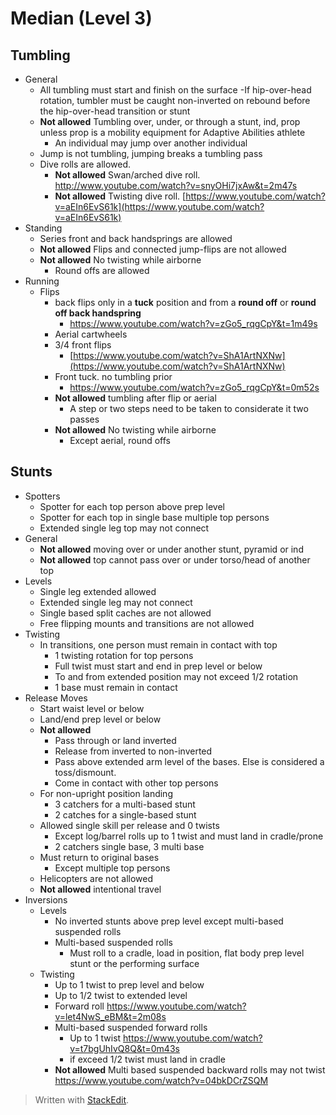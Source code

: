 # Median (Level 3)

## Tumbling

- General
	- All tumbling must start and finish on the surface
		-If hip-over-head rotation, tumbler must be caught non-inverted on rebound before the hip-over-head transition or stunt
	- **Not allowed** Tumbling over, under, or through a stunt, ind, prop unless prop is a mobility equipment for Adaptive Abilities athlete
		- An individual may jump over another individual
	- Jump is not tumbling, jumping breaks a tumbling pass
	- Dive rolls are allowed. 
		- **Not allowed** Swan/arched dive roll. http://www.youtube.com/watch?v=snyOHi7jxAw&t=2m47s
		- **Not allowed** Twisting dive roll. [https://www.youtube.com/watch?v=aEIn6EvS61k](https://www.youtube.com/watch?v=aEIn6EvS61k)
- Standing
	- Series front and back handsprings are allowed
	- **Not allowed** Flips and connected jump-flips are not allowed
	- **Not allowed** No twisting while airborne
		- Round offs are allowed
- Running
	- Flips
		- back flips only in a **tuck** position and from a **round off** or **round off back handspring**
			- https://www.youtube.com/watch?v=zGo5_rqgCpY&t=1m49s
		- Aerial cartwheels
		- 3/4 front flips
			- [https://www.youtube.com/watch?v=ShA1ArtNXNw](https://www.youtube.com/watch?v=ShA1ArtNXNw)
		- Front tuck. no tumbling prior
			- https://www.youtube.com/watch?v=zGo5_rqgCpY&t=0m52s
		- **Not allowed** tumbling after flip or aerial
			- A step or two steps need to be taken to considerate it two passes
		- **Not allowed** No twisting while airborne 
			- Except aerial, round offs

## Stunts

- Spotters
	- Spotter for each top person above prep level
	- Spotter for each top in single base multiple top persons
	- Extended single leg top may not connect
- General
	- **Not allowed** moving over or under another stunt, pyramid or ind
	- **Not allowed** top cannot pass over or under torso/head of another top
- Levels
	- Single leg extended allowed
	- Extended single leg may not connect
	- Single based split caches are not allowed
	- Free flipping mounts and transitions are not allowed
- Twisting
	-  In transitions, one person must remain in contact with top
		- 1 twisting rotation for top persons
		- Full twist must start and end in prep level or below
		- To and from extended position may not exceed 1/2 rotation
		- 1 base must remain in contact
- Release Moves
	- Start waist level or below
	- Land/end prep level or below
	- **Not allowed**
		- Pass through or land inverted
		- Release from inverted to non-inverted
		- Pass above extended arm level of the bases. Else is considered a toss/dismount.
		- Come in contact with other top persons 
	- For non-upright position landing
		- 3 catchers for a multi-based stunt
		- 2 catches for a single-based stunt
	- Allowed single skill per release and 0 twists
		- Except log/barrel rolls up to 1 twist and must land in cradle/prone
		- 2 catchers single base, 3 multi base
	- Must return to original bases
		- Except multiple top persons
	- Helicopters are not allowed
	- **Not allowed** intentional travel
- Inversions
	- Levels
		- No inverted stunts above prep level except multi-based suspended rolls
		- Multi-based suspended rolls
			- Must roll to a cradle, load in position, flat body prep level stunt or the performing surface
	- Twisting
		- Up to 1 twist to prep level and below
		- Up to 1/2 twist to extended level
		- Forward roll https://www.youtube.com/watch?v=let4NwS_eBM&t=2m08s
		- Multi-based suspended forward rolls
			- Up to 1 twist https://www.youtube.com/watch?v=t7bgUhIvQ8Q&t=0m43s
			- if exceed 1/2 twist must land in cradle
		- **Not allowed** Multi based suspended backward rolls may not twist https://www.youtube.com/watch?v=04bkDCrZSQM



> Written with [StackEdit](https://stackedit.io/).
<!--stackedit_data:
eyJoaXN0b3J5IjpbMTg1MjQ4MTUwOCwtODQxMzQ0ODQyLC0xNT
A2NTQyMTQwLDExMDg3OTEwMTEsLTY1MTg4NjA4OSwyMDMzMTk4
MzAyLC0yMDE3NjA3MzExLDk4OTk5NzcxNywtMTI1MDQ4OTEzMC
wtMTUyNDY4OTc3OSw0NTk2NzYyMjNdfQ==
-->
